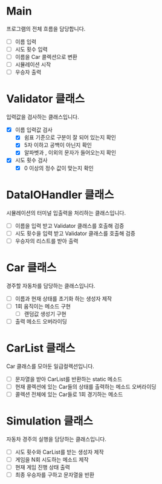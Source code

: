 # Main

프로그램의 전체 흐름을 담당합니다.

- [ ]  이름 입력
- [ ]  시도 횟수 입력
- [ ]  이름을 Car 콜렉션으로 변환
- [ ]  시뮬레이션 시작
- [ ]  우승자 출력

# Validator 클래스

입력값을 검사하는 클래스입니다.

- [X]  이름 입력값 검사
    - [X]  쉼표 기준으로 구분이 잘 되어 있는지 확인
    - [X]  5자 이하고 공백이 아닌지 확인
    - [X]  알파벳과 , 이외의 문자가 들어오는지 확인

- [X]  시도 횟수 검사
    - [X]  0 이상의 정수 값이 맞는지 확인

# **DataIOHandler 클래스**

시뮬레이션의 터미널 입출력을 처리하는 클래스입니다.

- [ ]  이름을 입력 받고 Validator 클래스를 호출해 검증
- [ ]  시도 횟수을 입력 받고 Validator 클래스를 호출해 검증
- [ ]  우승자의 리스트를 받아 출력

# Car 클래스

경주할 자동차를 담당하는 클래스입니다.

- [ ]  이름과 현재 상태를 초기화 하는 생성자 제작
- [ ]  1회 움직이는 메소드 구현
    - [ ]  랜덤값 생성기 구현
- [ ]  출력 메소드 오버라이딩

# CarList 클래스

Car 클래스를 모아둔 일급컬렉션입니다.

- [ ]  문자열을 받아 CarList를 반환하는 static 메소드
- [ ]  현재 콜렉션에 있는 Car들의 상태를 출력하는 메소드 오버라이딩
- [ ]  콜렉션 전체에 있는 Car들로 1회 경기하는 메소드

# Simulation 클래스

자동차 경주의 실행을 담당하는 클래스입니다.

- [ ]  시도 횟수와 CarList를 받는 생성자 제작
- [ ]  게임을 N회 시도하는 메소드 제작
- [ ]  현재 게임 진행 상태 출력
- [ ]  최종 우승자를 구하고 문자열을 반환